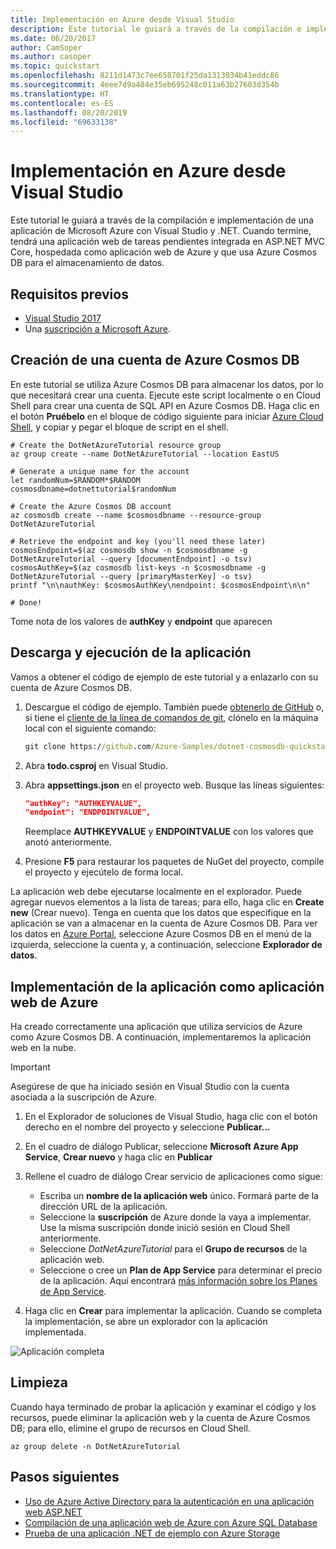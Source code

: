```yaml
---
title: Implementación en Azure desde Visual Studio
description: Este tutorial le guiará a través de la compilación e implementación de una aplicación de Microsoft Azure con Visual Studio y .NET.
ms.date: 06/20/2017
author: CamSoper
ms.author: casoper
ms.topic: quickstart
ms.openlocfilehash: 8211d1473c7ee658701f25da1313934b41eddc86
ms.sourcegitcommit: 4eee7d9a484e35eb695248c011a63b27603d354b
ms.translationtype: HT
ms.contentlocale: es-ES
ms.lasthandoff: 08/20/2019
ms.locfileid: "69633138"
---
```

# <a name="deploy-to-azure-from-visual-studio"></a>Implementación en Azure desde Visual Studio

Este tutorial le guiará a través de la compilación e implementación de una aplicación de Microsoft Azure con Visual Studio y .NET.  Cuando termine, tendrá una aplicación web de tareas pendientes integrada en ASP.NET MVC Core, hospedada como aplicación web de Azure y que usa Azure Cosmos DB para el almacenamiento de datos.

## <a name="prerequisites"></a>Requisitos previos

* [Visual Studio 2017](https://www.visualstudio.com/downloads/)
* Una [suscripción a Microsoft Azure](https://azure.microsoft.com/free/).

## <a name="create-an-azure-cosmos-db-account"></a>Creación de una cuenta de Azure Cosmos DB

En este tutorial se utiliza Azure Cosmos DB para almacenar los datos, por lo que necesitará crear una cuenta.  Ejecute este script localmente o en Cloud Shell para crear una cuenta de SQL API en Azure Cosmos DB.  Haga clic en el botón **Pruébelo** en el bloque de código siguiente para iniciar [Azure Cloud Shell](/azure/cloud-shell/), y copiar y pegar el bloque de script en el shell.

```azurecli-interactive
# Create the DotNetAzureTutorial resource group
az group create --name DotNetAzureTutorial --location EastUS

# Generate a unique name for the account
let randomNum=$RANDOM*$RANDOM
cosmosdbname=dotnettutorial$randomNum

# Create the Azure Cosmos DB account
az cosmosdb create --name $cosmosdbname --resource-group DotNetAzureTutorial

# Retrieve the endpoint and key (you'll need these later)
cosmosEndpoint=$(az cosmosdb show -n $cosmosdbname -g DotNetAzureTutorial --query [documentEndpoint] -o tsv)
cosmosAuthKey=$(az cosmosdb list-keys -n $cosmosdbname -g DotNetAzureTutorial --query [primaryMasterKey] -o tsv)
printf "\n\nauthKey: $cosmosAuthKey\nendpoint: $cosmosEndpoint\n\n"

# Done!

```

Tome nota de los valores de **authKey** y **endpoint** que aparecen 

## <a name="downloading-and-running-the-application"></a>Descarga y ejecución de la aplicación

Vamos a obtener el código de ejemplo de este tutorial y a enlazarlo con su cuenta de Azure Cosmos DB.

1. Descargue el código de ejemplo.  También puede [obtenerlo de GitHub](https://github.com/Azure-Samples/dotnet-cosmosdb-quickstart/) o, si tiene el [cliente de la línea de comandos de git](https://git-scm.com/), clónelo en la máquina local con el siguiente comando:

    ```cmd
    git clone https://github.com/Azure-Samples/dotnet-cosmosdb-quickstart
    ```

2. Abra **todo.csproj** en Visual Studio.

3. Abra **appsettings.json** en el proyecto web.  Busque las líneas siguientes:

    ```json
    "authKey": "AUTHKEYVALUE",
    "endpoint": "ENDPOINTVALUE",
    ```
    Reemplace **AUTHKEYVALUE** y **ENDPOINTVALUE** con los valores que anotó anteriormente.

4. Presione **F5** para restaurar los paquetes de NuGet del proyecto, compile el proyecto y ejecútelo de forma local.

La aplicación web debe ejecutarse localmente en el explorador.  Puede agregar nuevos elementos a la lista de tareas; para ello, haga clic en **Create new** (Crear nuevo).  Tenga en cuenta que los datos que especifique en la aplicación se van a almacenar en la cuenta de Azure Cosmos DB.  Para ver los datos en [Azure Portal](https://portal.azure.com), seleccione Azure Cosmos DB en el menú de la izquierda, seleccione la cuenta y, a continuación, seleccione **Explorador de datos**.

## <a name="deploying-the-application-as-an-azure-web-app"></a>Implementación de la aplicación como aplicación web de Azure

Ha creado correctamente una aplicación que utiliza servicios de Azure como Azure Cosmos DB.  A continuación, implementaremos la aplicación web en la nube.

> [!IMPORTANT]
> Asegúrese de que ha iniciado sesión en Visual Studio con la cuenta asociada a la suscripción de Azure.

1. En el Explorador de soluciones de Visual Studio, haga clic con el botón derecho en el nombre del proyecto y seleccione **Publicar...**

2. En el cuadro de diálogo Publicar, seleccione **Microsoft Azure App Service**, **Crear nuevo** y haga clic en **Publicar**

3. Rellene el cuadro de diálogo Crear servicio de aplicaciones como sigue:

    * Escriba un **nombre de la aplicación web** único.  Formará parte de la dirección URL de la aplicación.
    * Seleccione la **suscripción** de Azure donde la vaya a implementar.  Use la misma suscripción donde inició sesión en Cloud Shell anteriormente.
    * Seleccione *DotNetAzureTutorial* para el **Grupo de recursos** de la aplicación web.
    * Seleccione o cree un **Plan de App Service** para determinar el precio de la aplicación.  Aquí encontrará [más información sobre los Planes de App Service](/azure/app-service/azure-web-sites-web-hosting-plans-in-depth-overview).

4. Haga clic en **Crear** para implementar la aplicación.  Cuando se completa la implementación, se abre un explorador con la aplicación implementada.

![Aplicación completa](./media/dotnet-quickstart/todo.png)

## <a name="clean-up"></a>Limpieza

Cuando haya terminado de probar la aplicación y examinar el código y los recursos, puede eliminar la aplicación web y la cuenta de Azure Cosmos DB; para ello, elimine el grupo de recursos en Cloud Shell.

```azurecli-interactive
az group delete -n DotNetAzureTutorial
```

## <a name="next-steps"></a>Pasos siguientes

* [Uso de Azure Active Directory para la autenticación en una aplicación web ASP.NET](/azure/active-directory/develop/active-directory-devquickstarts-webapp-dotnet)
* [Compilación de una aplicación web de Azure con Azure SQL Database](/azure/app-service-web/web-sites-dotnet-get-started)
* [Prueba de una aplicación .NET de ejemplo con Azure Storage](/azure/storage/storage-samples-dotnet)


